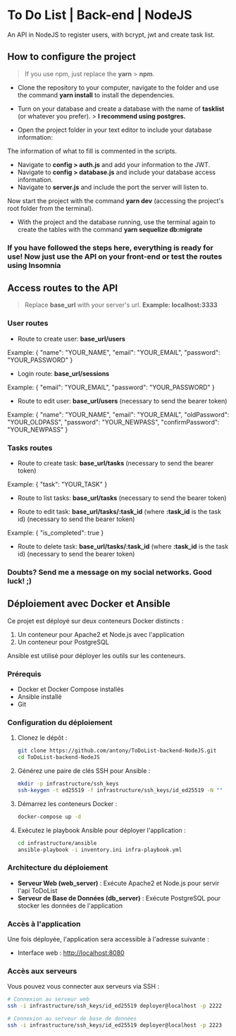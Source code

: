 # To Do List | Back-end | NodeJS

An API in NodeJS to register users, with bcrypt, jwt and create task list.

## How to configure the project

> If you use npm, just replace the **yarn** > **npm**.

* Clone the repository to your computer, navigate to the folder and use the command **yarn install** to install the dependencies.
* Turn on your database and create a database with the name of **tasklist** (or whatever you prefer). > **I recommend using postgres.**

* Open the project folder in your text editor to include your database information:

The information of what to fill is commented in the scripts.

* Navigate to **config > auth.js** and add your information to the JWT.
* Navigate to **config > database.js** and include your database access information.
* Navigate to **server.js** and include the port the server will listen to.

Now start the project with the command **yarn dev** (accessing the project's root folder from the terminal).

* With the project and the database running, use the terminal again to create the tables with the command **yarn sequelize db:migrate**

### If you have followed the steps here, everything is ready for use! Now just use the API on your front-end or test the routes using Insomnia

## Access routes to the API

> Replace **base_url** with your server's url. **Example: localhost:3333**

### User routes

* Route to create user: **base_url/users**

Example: {
          "name": "YOUR_NAME",
          "email": "YOUR_EMAIL",
          "password": "YOUR_PASSWORD"
         }

* Login route: **base_url/sessions**

Example: {
           "email": "YOUR_EMAIL",
           "password": "YOUR_PASSWORD"
         }

* Route to edit user: **base_url/users** (necessary to send the bearer token)

Example: {
           "name": "YOUR_NAME",
           "email": "YOUR_EMAIL",
           "oldPassword": "YOUR_OLDPASS",
           "password": "YOUR_NEWPASS",
           "confirmPassword": "YOUR_NEWPASS"
         }

### Tasks routes

* Route to create task: **base_url/tasks** (necessary to send the bearer token)

Example: {
           "task": "YOUR_TASK"
         }

* Route to list tasks: **base_url/tasks** (necessary to send the bearer token)

* Route to edit task: **base_url/tasks/:task_id** (where **:task_id** is the task id) (necessary to send the bearer token)

Example: {
           "is_completed": true
         }

* Route to delete task: **base_url/tasks/:task_id** (where **:task_id** is the task id) (necessary to send the bearer token)

### Doubts? Send me a message on my social networks. Good luck! ;)

## Déploiement avec Docker et Ansible

Ce projet est déployé sur deux conteneurs Docker distincts :

1. Un conteneur pour Apache2 et Node.js avec l'application
2. Un conteneur pour PostgreSQL

Ansible est utilisé pour déployer les outils sur les conteneurs.

### Prérequis

* Docker et Docker Compose installés
* Ansible installé
* Git

### Configuration du déploiement

1. Clonez le dépôt :

   ```bash
   git clone https://github.com/antony/ToDoList-backend-NodeJS.git
   cd ToDoList-backend-NodeJS
   ```

2. Générez une paire de clés SSH pour Ansible :

   ```bash
   mkdir -p infrastructure/ssh_keys
   ssh-keygen -t ed25519 -f infrastructure/ssh_keys/id_ed25519 -N ""
   ```

3. Démarrez les conteneurs Docker :

   ```bash
   docker-compose up -d
   ```

4. Exécutez le playbook Ansible pour déployer l'application :

   ```bash
   cd infrastructure/ansible
   ansible-playbook -i inventory.ini infra-playbook.yml
   ```

### Architecture du déploiement

* **Serveur Web (web_server)** : Exécute Apache2 et Node.js pour servir l'api ToDoList
* **Serveur de Base de Données (db_server)** : Exécute PostgreSQL pour stocker les données de l'application

### Accès à l'application

Une fois déployée, l'application sera accessible à l'adresse suivante :

* Interface web : <http://localhost:8080>

### Accès aux serveurs

Vous pouvez vous connecter aux serveurs via SSH :

```bash
# Connexion au serveur web
ssh -i infrastructure/ssh_keys/id_ed25519 deployer@localhost -p 2222

# Connexion au serveur de base de données
ssh -i infrastructure/ssh_keys/id_ed25519 deployer@localhost -p 2223
```
